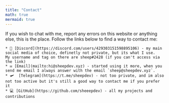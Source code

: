 ```yaml
---
title: "Contact"
math: true
mermaid: true
---
```


If you wish to chat with me, report any errors on this website or anything else, this is the place. Follow the links below to find a way to contact me:

	* 💬 [Discord](https://discord.com/users/429303151598895106) - my main social media of choice, definetly not private, but its what I use.
	My username and tag on there are sheep#2428 (if you can't access via the link)
	* ✉️ [Email](mailto:hi@sheepdev.xyz) - started using it more, when you send me email I always answer with the email `sheep@sheepdev.xyz`.
	* 🛩  [Telegram](https://t.me/sheepdev) - not too private, and im also not too active but it's still a good way to contact me if you prefer it
	* 💻 [GitHub](https://github.com/sheeepdev) - all my projects and contributions

